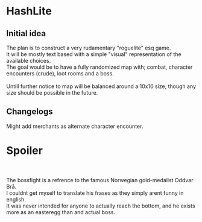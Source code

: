 # HashLite

## Initial idea
The plan is to construct a very rudamentary "roguelite" esq game. <br />
It will be mostly text based with a simple "visual" representation of the available choices. <br />
The goal would be to have a fully randomized map with; combat, character encounters (crude), loot rooms and a boss. <br />
<br />
Untill further notice to map will be balanced around a 10x10 size, though any size should be possible in the future.

## Changelogs
Might add merchants as alternate character encounter.


# Spoiler
<br /><br />
The bossfight is a refrence to the famous Norwegian gold-medalist Oddvar Brå.<br />
I couldnt get myself to translate his frases as they simply arent funny in english.<br />
It was never intended for anyone to actually reach the bottom, and he exists more as an easteregg than and actual boss.<br />